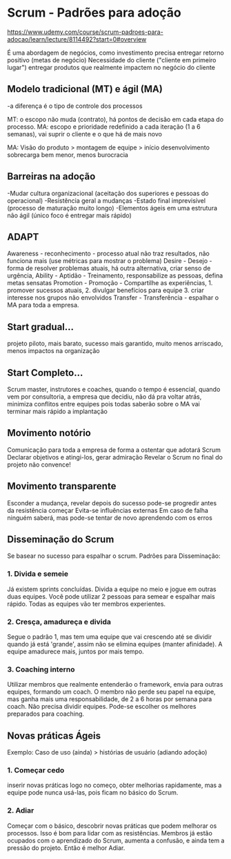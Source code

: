 # Scrum - Padrões para adoção

https://www.udemy.com/course/scrum-padroes-para-adocao/learn/lecture/8114492?start=0#overview



É uma abordagem de negócios, como investimento precisa entregar retorno positivo (metas de negócio)
Necessidade do cliente ("cliente em primeiro lugar") entregar produtos que realmente impactem no negócio do cliente

## Modelo tradicional (MT) e ágil (MA)
-a diferença é o tipo de controle dos processos

MT: o escopo não muda (contrato), há pontos de decisão em cada etapa do processo.
MA: escopo e prioridade redefinido a cada iteração (1 a 6 semanas), vai suprir o cliente e o que há de mais novo


MA: Visão do produto > montagem de equipe > início desenvolvimento
sobrecarga bem menor, menos burocracia

## Barreiras na adoção
-Mudar cultura organizacional (aceitação dos superiores e pessoas do operacional)
-Resistência geral a mudanças
-Estado final imprevisível (processo de maturação muito longo)
-Elementos ágeis em uma estrutura não ágil (único foco é entregar mais rápido)

## ADAPT
Awareness - reconhecimento - processo atual não traz resultados, não funciona mais (use métricas para mostrar o problema)
Desire - Desejo - forma de resolver problemas atuais, há outra alternativa, criar senso de urgência, 
Ability - Aptidão - Treinamento, responsabilize as pessoas, defina metas sensatas
Promotion - Promoção - Compartilhe as experiências, 1. promover sucessos atuais, 2. divulgar benefícios para equipe 3. criar interesse nos grupos não envolvidos
Transfer - Transferência - espalhar o MA para toda a empresa.

## Start gradual...
projeto piloto, mais barato, sucesso mais garantido,
muito menos arriscado, menos impactos na organização

## Start Completo...
Scrum master, instrutores e coaches,
quando o tempo é essencial, quando vem por consultoria, a empresa que decidiu,
não dá pra voltar atrás, 
minimiza conflitos entre equipes pois todas saberão sobre o MA
vai terminar mais rápido a implantação

## Movimento notório
Comunicação para toda a empresa de forma a ostentar que adotará Scrum
Declarar objetivos e atingi-los, gerar admiração
Revelar o Scrum no final do projeto não convence!

## Movimento transparente
Esconder a mudança, revelar depois do sucesso
pode-se progredir antes da resistência começar
Evita-se influências externas
Em caso de falha ninguém saberá, mas pode-se tentar de novo aprendendo com os erros


## Disseminação do Scrum

Se basear no sucesso para espalhar o scrum.
Padrões para Disseminação:
### 1. Divida e semeie
Já existem sprints concluídas. Divida a equipe no meio e jogue em outras duas equipes.
Você pode utilizar 2 pessoas para semear e espalhar mais rápido. Todas as equipes vão ter membros experientes.
### 2. Cresça, amadureça e divida
Segue o padrão 1, mas tem uma equipe que vai crescendo até se dividir quando já está 'grande', assim não se elimina equipes (manter afinidade).
A equipe amadurece mais, juntos por mais tempo.
### 3. Coaching interno
Utilizar membros que realmente entenderão o framework, envia para outras equipes, formando um coach.
O membro não perde seu papel na equipe, mas ganha mais uma responsabilidade, de 2 a 6 horas por semana para coach.
Não precisa dividir equipes. Pode-se escolher os melhores preparados para coaching.

## Novas práticas Ágeis

Exemplo: Caso de uso (ainda) > histórias de usuário (adiando adoção)
### 1. Começar cedo
inserir novas práticas logo no começo, obter melhorias rapidamente, mas a equipe pode nunca usá-las, pois ficam no básico do Scrum.
### 2. Adiar
Começar com o básico, descobrir novas práticas que podem melhorar os processos. Isso é bom para lidar com as resistências.
Membros já estão ocupados com o aprendizado do Scrum, aumenta a confusão, e ainda tem a pressão do projeto. Então é melhor Adiar.
 


